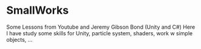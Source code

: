 # SmallWorks
Some Lessons from Youtube and Jeremy Gibson Bond (Unity and C#)
Here I have study some skills for Unity, particle system, shaders, work w simple objects, ...
